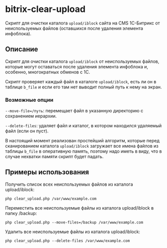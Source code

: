# bitrix-clear-upload

Скрипт для очистки каталога `upload/iblock` сайта на CMS 1С-Битрикс от неиспользуемых файлов (оставшихся после удаления элемента инфоблока).

## Описание

Скрипт для очистки каталога `upload/iblock` от неиспользуемых файлов, которые могут оставаться после удаления элемента инфоблока и, особенно, многократных обменов с 1С.

Скрипт проверяет каждый файл в каталоге `upload/iblock`, есть ли он в таблице `b_file` и если его там нет выводит полный путь к нему на экран.

### Возможные опции

`--move-file=/путь`: перемещает файл в указанную директорию с сохранением иерархии.

`--delete-files`: удаляет файл и каталог, в котором находился удаляемый файл (если он пуст).

В настоящий момент реализован простейший алгоритм, которые перед сканированием каталога `upload/iblock` загружает все имена файлов из таблицы `b_file` в оперативную память, поэтому надо иметь в виду, что в случае нехватки памяти скрипт будет падать.

## Примеры использования

Получить список всех неиспользуемых файлов из каталога upload/iblock:

``
php clear_upload.php /var/www/example.com
``

Переместить все неиспользуемые файлы из каталога upload/iblock в папку /backup:

``
php clear_upload.php --move-files=/backup /var/www/example.com
``

Удалить все неиспользуемые файлы из каталога upload/iblock:

``
php clear_upload.php --delete-files /var/www/example.com
``